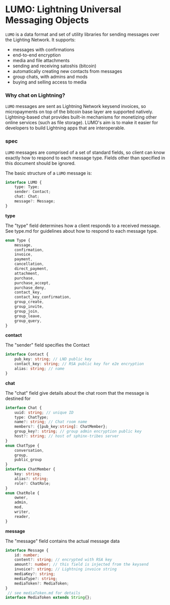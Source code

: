 # LUMO: Lightning Universal Messaging Objects

`LUMO` is a data format and set of utility libraries for sending messages over the Lighting Network. It supports:

 - messages with confirmations
 - end-to-end encryption
 - media and file attachments
 - sending and receiving satoshis (bitcoin)
 - automatically creating new contacts from messages
 - group chats, with admins and mods
 - buying and selling access to media

### Why chat on Lightning?

`LUMO` messages are sent as Lightning Network keysend invoices, so micropayments on top of the bitcoin base layer are supported natively. Lightning-based chat provides built-in mechanisms for monetizing other online services (such as file storage). LUMO's aim is to make it easier for developers to build Lightning apps that are interoperable.

### spec

`LUMO` messages are comprised of a set of standard fields, so client can know exactly how to respond to each message type. Fields other than specified in this document should be ignored.

The basic structure of a `LUMO` message is:
```ts
interface LUMO {
    type: Type;
    sender: Contact;
    chat: Chat;
    message?: Message;
}
```

**type**

The "type" field determines how a client responds to a received message. See type.md for guidelines about how to respond to each message type.
```ts
enum Type {
    message,
    confirmation,
    invoice,
    payment,
    cancellation,
    direct_payment,
    attachment,
    purchase,
    purchase_accept,
    purchase_deny,
    contact_key,
    contact_key_confirmation,
    group_create,
    group_invite,
    group_join,
    group_leave,
    group_query,
}
```

**contact**

The "sender" field specifies the Contact

```ts
interface Contact {
    pub_key: string; // LND public key
    contact_key: string; // RSA public key for e2e encryption
    alias: string; // name
}
```

**chat**

The "chat" field give details about the chat room that the message is destined for

```ts
interface Chat {
    uuid: string; // unique ID 
    type: ChatType;
    name?: string; // Chat room name
    members?: {[pub_key:string]: ChatMember};
    group_key?: string; // group admin encryption public key
    host?: string; // host of sphinx-tribes server
}
enum ChatType {
    conversation,
    group,
    public_group
}
interface ChatMember {
    key: string;
    alias?: string;
    role?: ChatRole;
}
enum ChatRole {
    owner,
    admin,
    mod,
    writer,
    reader,
}
```

**message**

The "message" field contains the actual message data

```ts
interface Message {
    id: number;
    content?: string; // encrypted with RSA key
    amount?: number; // this field is injected from the keysend
    invoice?: string; // Lightning invoice string
    mediaKey?: string;
    mediaType?: string;
    mediaToken?: MediaToken;
}
 // see mediaToken.md for details
interface MediaToken extends String{};
```